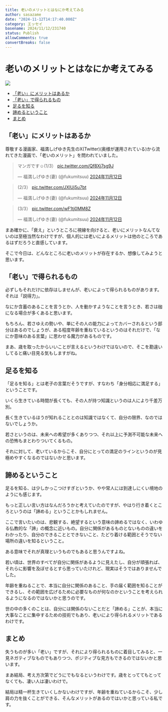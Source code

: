 ```yaml
---
title: 老いのメリットとはなにか考えてみる
author: sasazame
date: "2024-11-12T14:17:40.000Z"
category: エッセイ
basename: 2024/11/12/231740
status: Publish
allowComments: true
convertBreaks: false
---
```

# 老いのメリットとはなにか考えてみる

![](https://cdn-ak.f.st-hatena.com/images/fotolife/s/sasazame/20231122/20231122210910.png)

<!-- Extended Body -->

-   [「老い」にメリットはあるか](#老いにメリットはあるか)
-   [「老い」で得られるもの](#老いで得られるもの)
-   [足るを知る](#足るを知る)
-   [諦めるということ](#諦めるということ)
-   [まとめ](#まとめ)

## 「老い」にメリットはあるか

尊敬する漫画家、福満しげゆき先生のX(Twitter)(奥様が運用されている)から流れてきた漫画で、「老いのメリット」を問われていました。

> マンガです☺️(1/3） [pic.twitter.com/Qf8Xj7sg9J](https://t.co/Qf8Xj7sg9J)
> 
> — 福満しげゆき(妻) (@fukumitsuu) [2024年11月12日](https://twitter.com/fukumitsuu/status/1856276222709510410?ref_src=twsrc%5Etfw)

> (2/3） [pic.twitter.com/JXlUj5u7bt](https://t.co/JXlUj5u7bt)
> 
> — 福満しげゆき(妻) (@fukumitsuu) [2024年11月12日](https://twitter.com/fukumitsuu/status/1856276424484892880?ref_src=twsrc%5Etfw)

> (3/3） [pic.twitter.com/wF1tj0MM8Z](https://t.co/wF1tj0MM8Z)
> 
> — 福満しげゆき(妻) (@fukumitsuu) [2024年11月12日](https://twitter.com/fukumitsuu/status/1856276561579921564?ref_src=twsrc%5Etfw)

まあ確かに、「衰え」というところに視線を向けると、老いにメリットなんてないのは至極当然なわけですが、個人的には老いによるメリットは他のところであるはずだろうと直感しています。

そこで今日は、どんなところに老いのメリットが存在するか、想像してみようと思います。

## 「老い」で得られるもの

必ずしもそれだけに依存はしませんが、老いによって得られるものがあります。それは「説得力」。

なにか含蓄のあることを言うとか、人を動かすようなことを言うとき、若さは枷になる場合が多くあると思います。

もちろん、若さゆえの勢いや、単にその人の能力によってカバーされるという部分はあるのでしょうが、ある程度年齢を重ねているというのはそれだけで、「なにか意味のある言葉」に思わせる魔力があるものです。

まあ、歳を取ったからいいことが言えるというわけではないので、そこを勘違いしてると痛い目見る気もしますがね。

## 足るを知る

「足るを知る」とは老子の言葉だそうですが、すなわち「身分相応に満足する」ということです。

いくら生きている時間が長くても、その人が持つ知識というのは人により千差万別。

長く生きているほうが知れることとのは知識ではなくて、自分の限界、なのではないでしょうか。

若さというのは、未来への希望が多くありつつ、それ以上に予測不可能な未来への恐怖もまとわりついてくるもの。

それに対して、老いているからこそ、自分にとっての満足のラインというのが見極めやすくなるのではないかと思います。

## 諦めるということ

足るを知る、は少しかっこつけすぎというか、やや常人には到達しにくい境地のようにも感じます。

もっと正しい言い方はなんだろうかと考えていたのですが、やはり行き着くところというのは「諦める」ということかもしれません。

ここで言いたいのは、悲観する、絶望するという意味の諦めるではなく、いわゆる仏教的な「諦」の概念に近いもの。自分に関係があるものとないものの違いをわかったり、自分のできることとできないこと、たどり着ける範囲とそうでない場所の違いを知るということ。

ある意味でそれが真理というものでもあると思うんですよね。

若い頃は、世界のすべてが自分に関係があるように見えたし、自分が頑張れば、それらに影響を及ぼせるとすら思っていたけれど、現実はそうではありませんでした。

年齢を重ねることで、本当に自分に関係のあること、手の届く範囲を知ることができるし、その範囲を広げるために必要なものが何なのかということを考えられるようになるのではないかと思うのです。

世の中の多くのことは、自分には関係のないことだと「諦める」ことが、本当に大事なことに集中するための技術でもあり、老いにより得られるメリットであるわけです。

## まとめ

失うものが多い「老い」ですが、それにより得られるものに着目してみると、一見ネガティブなものでもありつつ、ポジティブな見方もできるのではないかと思います。

まあ結局、考え方次第でどうにでもなるというわけです。歳をとっててもとってなくても、凄い人は凄いわけで。

結局は精一杯生きていくしかないわけですが、年齢を重ねているからこそ、少し肩の力を抜くことができる、そんなメリットがあるのではいかと思っている私です。